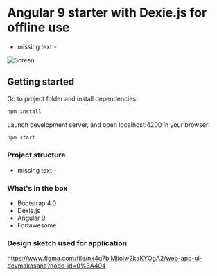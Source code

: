 # Angular 9 starter with Dexie.js for offline use
- missing text -

![Screen](http://i.imgur.com/ultZQCS.png)


## Getting started

Go to project folder and install dependencies:
```bash
npm install
```

Launch development server, and open localhost:4200 in your browser:

```bash
npm start
```

### Project structure
- missing text -

### What's in the box

- Bootstrap 4.0
- Dexie.js
- Angular 9
- Fortawesome

### Design sketch used for application

https://www.figma.com/file/nx4q7biMjioiw2kaKYOgA2/web-app-ui-devmakasana?node-id=0%3A404
